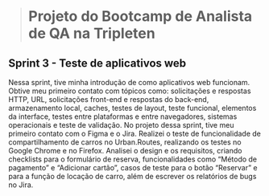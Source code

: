 > # Projeto do Bootcamp de Analista de QA na Tripleten

## Sprint 3 - Teste de aplicativos web

Nessa sprint, tive minha introdução de como aplicativos web funcionam. Obtive meu primeiro contato com tópicos como: solicitações e respostas HTTP, URL, solicitações front-end e respostas do back-end, armazenamento local, caches, testes de layout, teste funcional, elementos da interface, testes entre plataformas e entre navegadores, sistemas operacionais e teste de validação. No projeto dessa sprint, tive meu primeiro contato com o Figma e o Jira. Realizei o teste de funcionalidade de compartilhamento de carros no Urban.Routes, realizando os testes no Google Chrome e no Firefox. Analisei o design e os requisitos, criando checklists para o formulário de reserva, funcionalidades como “Método de pagamento” e “Adicionar cartão”, casos de teste para o botão “Reservar” e para a função de locação de carro, além de escrever os relatórios de bugs no Jira. 
